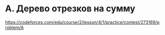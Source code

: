 # A. Дерево отрезков на сумму

https://codeforces.com/edu/course/2/lesson/4/1/practice/contest/273169/problem/A
